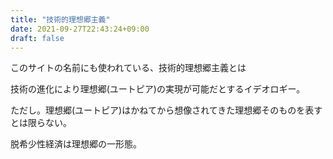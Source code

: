 ```yaml
---
title: "技術的理想郷主義"
date: 2021-09-27T22:43:24+09:00
draft: false
---
```


このサイトの名前にも使われている、技術的理想郷主義とは

技術の進化により理想郷(ユートピア)の実現が可能だとするイデオロギー。

ただし。理想郷(ユートピア)はかねてから想像されてきた理想郷そのものを表すとは限らない。

脱希少性経済は理想郷の一形態。
